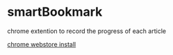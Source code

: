 # smartBookmark
chrome extention to record the progress of each article

[chrome webstore install](https://chrome.google.com/webstore/detail/progress-bookmark/ediaiaoabgoimfjpmegbhlhmpajmegoj)
